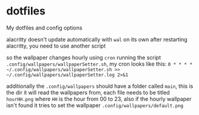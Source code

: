 # dotfiles
My dotfiles and config options

alacritty doesn't update automatically with `wal` on its own after restarting alacritty, you need to use another script

so the wallpaper changes hourly using `cron` running the script `.config/wallpapers/wallpaperSetter.sh`, my cron looks like this:
`0 * * * * ~/.config/wallpapers/wallpaperSetter.sh >> ~/.config/wallpapers/wallpaperSetter.log 2>&1`

additionally the `.config/wallpapers` should have a folder called `main`, this is the dir it will read the wallpapers from, each file needs to be titled `hourHH.png` where `HH` is the hour from 00 to 23, also if the hourly wallpaper isn't found it tries to set the wallpaper `.config/wallpapers/default.png`